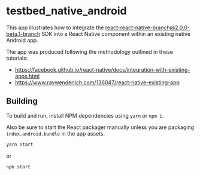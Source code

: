 # testbed_native_android

This app illustrates how to integrate the react-react-native-branch@2.0.0-beta.1-branch SDK into a React Native component within an existing native Android app.

The app was produced following the methodology outlined in these tutorials:

- https://facebook.github.io/react-native/docs/integration-with-existing-apps.html
- https://www.raywenderlich.com/136047/react-native-existing-app

## Building

To build and run, install NPM dependencies using `yarn` or `npm i`.

Also be sure to start the React packager manually unless you are packaging `index.android.bundle` in the app
assets.

```bash
yarn start
```

or

```bash
npm start
```
